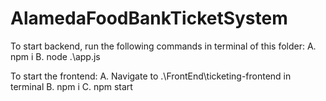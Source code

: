﻿# AlamedaFoodBankTicketSystem

To start backend, run the following commands in terminal of this folder:
A. npm i
B. node .\app.js

To start the frontend:
A. Navigate to .\FrontEnd\ticketing-frontend in terminal
B. npm i
C. npm start
